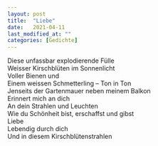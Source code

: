 ```yaml
---
layout: post
title:  "Liebe"
date:   2021-04-11
last_modified_at: ""
categories: [Gedichte]
---
```


Diese unfassbar explodierende Fülle  
Weisser Kirschblüten im Sonnenlicht  
Voller Bienen und  
Einem weissen Schmetterling – Ton in Ton  
Jenseits der Gartenmauer neben meinem Balkon  
Erinnert mich an dich  
An dein Strahlen und Leuchten  
Wie du Schönheit bist, erschaffst und gibst  
Liebe  
Lebendig durch dich  
Und in diesem Kirschblütenstrahlen  

